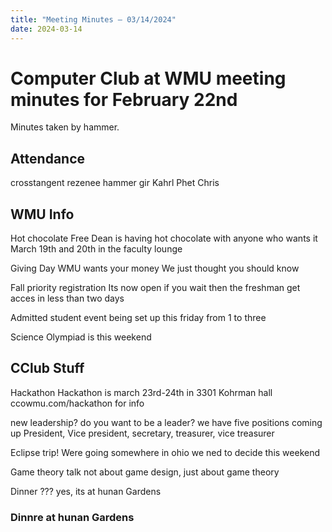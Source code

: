 ```yaml
---
title: "Meeting Minutes – 03/14/2024"
date: 2024-03-14
---
```

# Computer Club at WMU meeting minutes for February 22nd
Minutes taken by hammer. 

## Attendance
crosstangent
rezenee
hammer
gir
Kahrl
Phet
Chris 


## WMU Info
Hot chocolate
    Free
    Dean is having hot chocolate with anyone who wants it
    March 19th and 20th in the faculty lounge

Giving Day
    WMU wants your money
    We just thought you should know

Fall priority registration
    Its now open
    if you wait then the freshman get acces in less than two days 

Admitted student event
    being set up this friday from 1 to three

Science Olympiad
    is this weekend
    
## CClub Stuff
Hackathon
    Hackathon is march 23rd-24th in 3301 Kohrman hall
    ccowmu.com/hackathon for info 

new leadership?
    do you want to be a leader? we have five positions coming up
    President, Vice president, secretary, treasurer, vice treasurer

Eclipse trip!
    Were going somewhere in ohio
    we ned to decide this weekend 


Game theory talk
    not about game design, just about game theory

Dinner ???
    yes, its at hunan Gardens

### Dinnre at hunan Gardens



